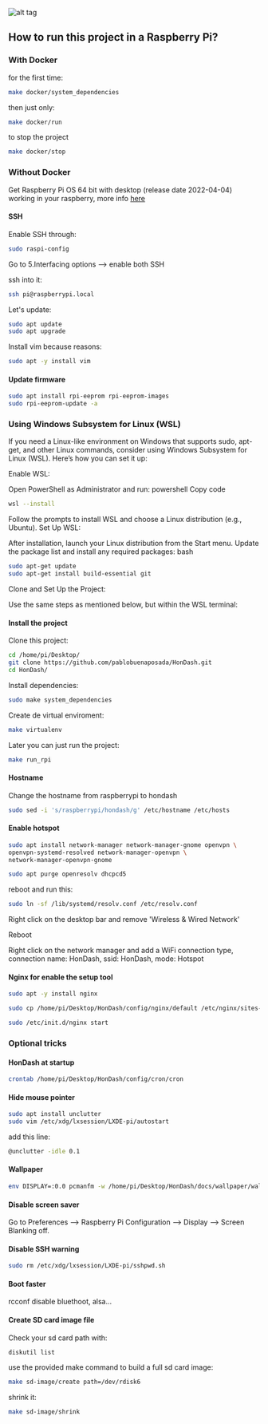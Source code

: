 ![alt tag](https://raw.github.com/pablobuenaposada/HonDash/master/docs/logo/hondash.png)

## How to run this project in a Raspberry Pi?

### With Docker
for the first time:
```sh
make docker/system_dependencies
```
then just only:
```sh
make docker/run
```
to stop the project
```sh
make docker/stop
```

### Without Docker
Get Raspberry Pi OS 64 bit with desktop (release date 2022-04-04) working in your raspberry, more info [here](https://www.raspberrypi.org/downloads/raspberry-pi-os/)

#### SSH
Enable SSH through:
```sh
sudo raspi-config
```
Go to 5.Interfacing options --> enable both SSH

ssh into it:
```sh
ssh pi@raspberrypi.local
```

Let's update:
```sh
sudo apt update
sudo apt upgrade
```

Install vim because reasons:
 ```sh
sudo apt -y install vim
```

#### Update firmware
```sh
sudo apt install rpi-eeprom rpi-eeprom-images
sudo rpi-eeprom-update -a
```
### Using Windows Subsystem for Linux (WSL)
If you need a Linux-like environment on Windows that supports sudo, apt-get, and other Linux commands, consider using Windows Subsystem for Linux (WSL). Here’s how you can set it up:

Enable WSL:

Open PowerShell as Administrator and run:
powershell
Copy code
```sh
wsl --install
```

Follow the prompts to install WSL and choose a Linux distribution (e.g., Ubuntu).
Set Up WSL:

After installation, launch your Linux distribution from the Start menu.
Update the package list and install any required packages:
bash
```sh
sudo apt-get update
sudo apt-get install build-essential git
```

Clone and Set Up the Project:

Use the same steps as mentioned below, but within the WSL terminal:

#### Install the project
Clone this project:
```sh
cd /home/pi/Desktop/
git clone https://github.com/pablobuenaposada/HonDash.git
cd HonDash/
```

Install dependencies:
```sh
sudo make system_dependencies
```

Create de virtual enviroment:
```sh
make virtualenv
```
Later you can just run the project:
```sh
make run_rpi
```

#### Hostname
Change the hostname from raspberrypi to hondash
```sh
sudo sed -i 's/raspberrypi/hondash/g' /etc/hostname /etc/hosts
```

#### Enable hotspot
```sh
sudo apt install network-manager network-manager-gnome openvpn \
openvpn-systemd-resolved network-manager-openvpn \
network-manager-openvpn-gnome
```

```sh
sudo apt purge openresolv dhcpcd5
```
reboot and run this: 

```sh
sudo ln -sf /lib/systemd/resolv.conf /etc/resolv.conf
```

Right click on the desktop bar and remove 'Wireless & Wired Network'

Reboot

Right click on the network manager and add a WiFi connection type, connection name: HonDash, ssid: HonDash, mode: Hotspot

#### Nginx for enable the setup tool
```sh
sudo apt -y install nginx
```

```sh
sudo cp /home/pi/Desktop/HonDash/config/nginx/default /etc/nginx/sites-enabled/default
```

```sh
sudo /etc/init.d/nginx start
```

### Optional tricks
#### HonDash at startup
```sh
crontab /home/pi/Desktop/HonDash/config/cron/cron
```

#### Hide mouse pointer
```sh
sudo apt install unclutter
sudo vim /etc/xdg/lxsession/LXDE-pi/autostart
```
add this line:
```sh
@unclutter -idle 0.1
```

#### Wallpaper
```sh
env DISPLAY=:0.0 pcmanfm -w /home/pi/Desktop/HonDash/docs/wallpaper/wallpaper.png --wallpaper-mode=stretch
```

#### Disable screen saver
Go to Preferences --> Raspberry Pi Configuration --> Display --> Screen Blanking off.

#### Disable SSH warning
```sh
sudo rm /etc/xdg/lxsession/LXDE-pi/sshpwd.sh
```
#### Boot faster
rcconf
disable bluethoot, alsa...

#### Create SD card image file
Check your sd card path with:
```sh
diskutil list
```

use the provided make command to build a full sd card image:
```sh
make sd-image/create path=/dev/rdisk6
```

shrink it:
```sh
make sd-image/shrink
```
